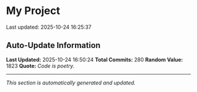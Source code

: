 # My Project


Last updated: 2025-10-24 16:25:37































































































































































































































































































































































































































































































































































































































































































## Auto-Update Information

**Last Updated:** 2025-10-24 16:50:24
**Total Commits:** 280
**Random Value:** 1823
**Quote:** _Code is poetry._

---
_This section is automatically generated and updated._